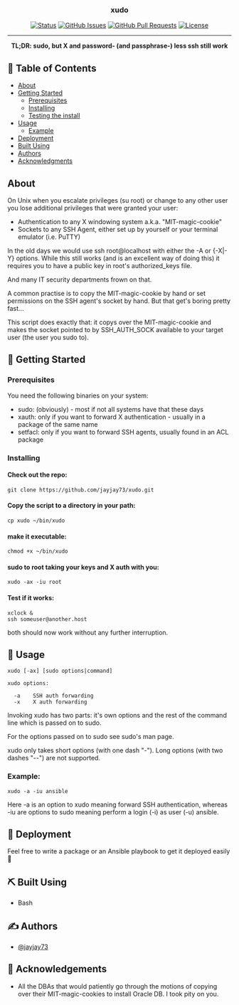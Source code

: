 <h3 align="center">xudo</h3>

<div align="center">

[![Status](https://img.shields.io/badge/status-active-success.svg)]()
[![GitHub Issues](https://img.shields.io/github/issues/jayjay73/xudo.svg)](https://github.com/jayjay73/xudo/issues)
[![GitHub Pull Requests](https://img.shields.io/github/issues-pr/jayjay73/xudo.svg)](https://github.com/jayjay73/xudo/pulls)
[![License](https://img.shields.io/badge/license-MIT-blue.svg)](/LICENSE)

</div>

---

<p align="center"><b>TL;DR: sudo, but X and password- (and passphrase-) less ssh still work</b>
</p>

## 📝 Table of Contents

- [About](#about)
- [Getting Started](#getting_started)
  - [Prerequisites](#prerequisites)
  - [Installing](#installing)
  - [Testing the install](#test_install)
- [Usage](#usage)
  - [Example](#example)
- [Deployment](#deployment)
- [Built Using](#built_using)
- [Authors](#authors)
- [Acknowledgments](#acknowledgement)

## About <a name = "about"></a>

On Unix when you escalate privileges (su root) or change to any other user you lose additional privileges that were granted your user:

- Authentication to any X windowing system a.k.a. "MIT-magic-cookie"
- Sockets to any SSH Agent, either set up by yourself or your terminal emulator (i.e. PuTTY)

In the old days we would use ssh root@localhost with either the -A or {-X|-Y} options. While this still works (and is an excellent way of doing this) it requires you to have a public key in root's authorized_keys file.

And many IT security departments frown on that.

A common practise is to copy the MIT-magic-cookie by hand or set permissions on the SSH agent's socket by hand. But that get's boring pretty fast...

This script does exactly that: it copys over the MIT-magic-cookie and makes the socket pointed to by SSH_AUTH_SOCK available to your target user (the user you sudo to).


## 🏁 Getting Started <a name = "getting_started"></a>

### Prerequisites <a name="prerequisites"></a>

You need the following binaries on your system:

- sudo: (obviously) - most if not all systems have that these days
- xauth: only if you want to forward X authentication - usually in a package of the same name
- setfacl: only if you want to forward SSH agents, usually found in an ACL package 

### Installing <a name="installing"></a>

#### Check out the repo:
```
git clone https://github.com/jayjay73/xudo.git
```
#### Copy the script to a directory in your path:
```
cp xudo ~/bin/xudo
```
#### make it executable:
```
chmod +x ~/bin/xudo
```
#### sudo to root taking your keys and X auth with you:
```
xudo -ax -iu root
```
#### Test if it works: <a name="test_install"></a>
```
xclock &
ssh someuser@another.host
```
both should now work without any further interruption.


## 🎈 Usage <a name="usage"></a>

```
xudo [-ax] [sudo options|command]

xudo options:

  -a    SSH auth forwarding
  -x    X auth forwarding
``` 

Invoking xudo has two parts: it's own options and the rest of the command line which is passed on to sudo.

For the options passed on to sudo see sudo's man page.

xudo only takes short options (with one dash "-"). Long options (with two dashes "--") are not supported.

### Example: <a name="example"></a>
```
xudo -a -iu ansible
```

Here -a is an option to xudo meaning forward SSH authentication, whereas -iu are options to sudo meaning perform a login (-i) as user (-u) ansible.

## 🚀 Deployment <a name = "deployment"></a>

Feel free to write a package or an Ansible playbook to get it deployed easily 🙂

## ⛏️ Built Using <a name = "built_using"></a>

- Bash

## ✍️ Authors <a name = "authors"></a>

- [@jayjay73](https://github.com/jayjay73)


## 🎉 Acknowledgements <a name = "acknowledgement"></a>

- All the DBAs that would patiently go through the motions of copying over their MIT-magic-cookies to install Oracle DB. I took pity on you.